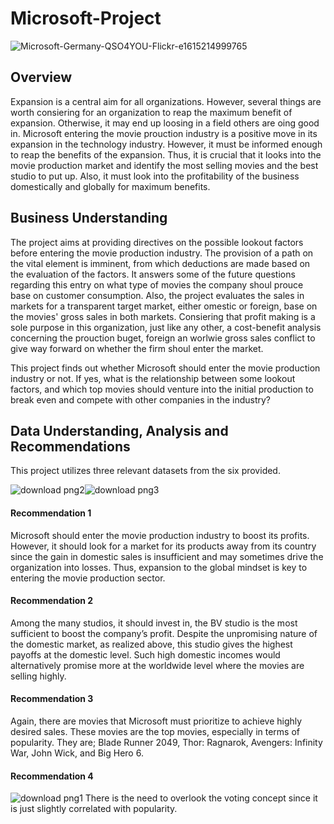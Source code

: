 # Microsoft-Project
![Microsoft-Germany-QSO4YOU-Flickr-e1615214999765](https://user-images.githubusercontent.com/110408623/187019342-00aed145-90a2-4de1-b07b-a14ba97ad309.jpg)

## Overview
Expansion is a central aim for all organizations. However, several things are worth consiering for an organization to reap the maximum benefit of expansion. Otherwise, it may end up loosing in a field others are oing good in. 
Microsoft entering the movie prouction industry is a positive move in its expansion in the technology industry. However, it must be informed enough to reap the benefits of the expansion. Thus, it is crucial that it looks into the movie production market and identify the most selling movies and the best studio to put up. Also, it must look into the profitability of the business domestically and globally for maximum benefits. 

## Business Understanding
The project aims at providing directives on the possible lookout factors before entering the movie production industry. The provision of a path on the vital element is imminent, from which deductions are made based on the evaluation of the factors. It answers some of the future questions regarding this entry on what type of movies the company shoul prouce base on customer consumption. Also, the project evaluates the sales in markets for a transparent target market, either omestic or foreign, base on the movies' gross sales in both markets. Consiering that profit making is a sole purpose in this organization, just like any other, a cost-benefit analysis concerning the prouction buget, foreign an worlwie gross sales conflict to give way forward on whether the firm shoul enter the market.

This project finds out whether Microsoft should enter the movie production industry or not. If yes, what is the relationship between some lookout factors, and which top movies should venture into the initial production to break even and compete with other companies in the industry?

## Data Understanding, Analysis and Recommendations
This project utilizes three relevant datasets from the six provided. 

![download png2](https://user-images.githubusercontent.com/110408623/187017910-498f5fd4-6ef2-4b9a-8584-a7cde0f8b843.png)![download png3](https://user-images.githubusercontent.com/110408623/187019469-07af7f34-a34f-4db8-8b63-9370a8d7b0c5.png)
#### Recommendation 1
Microsoft should enter the movie production industry to boost its profits. However, it should look for a market for its products away from its country since the gain in domestic sales is insufficient and may sometimes drive the organization into losses. Thus, expansion to the global mindset is key to entering the movie production sector. 
#### Recommendation 2
Among the many studios, it should invest in, the BV studio is the most sufficient to boost the company’s profit. Despite the unpromising nature of the domestic market, as realized above, this studio gives the highest payoffs at the domestic level. Such high domestic incomes would alternatively promise more at the worldwide level where the movies are selling highly. 
#### Recommendation 3
Again, there are movies that Microsoft must prioritize to achieve highly desired sales. These movies are the top movies, especially in terms of popularity. They are; Blade Runner 2049, Thor: Ragnarok, Avengers: Infinity War, John Wick, and Big Hero 6. 
#### Recommendation 4
![download png1](https://user-images.githubusercontent.com/110408623/187019716-439f012d-d612-41a0-ae8c-f2729c31aeda.png)
There is the need to overlook the voting concept since it is just slightly correlated with popularity.
